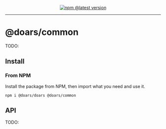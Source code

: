 <div align="center">

[![npm @latest version](https://img.shields.io/npm/v/@doars/common.svg?label=Version&style=flat-square&maxAge=86400)](https://www.npmjs.com/package/@doars/common)

</div>

<hr/>

# @doars/common

TODO:

## Install

### From NPM

Install the package from NPM, then import what you need and use it.

```
npm i @doars/doars @doars/common
```

## API

TODO:
